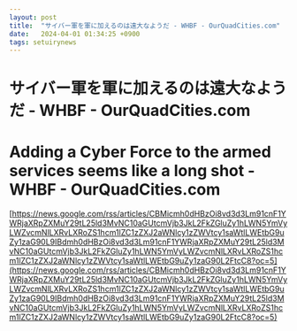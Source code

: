 ```yaml
---
layout: post
title:  "サイバー軍を軍に加えるのは遠大なようだ - WHBF - OurQuadCities.com"
date:   2024-04-01 01:34:25 +0900
tags: setuirynews 
---
```


# サイバー軍を軍に加えるのは遠大なようだ - WHBF - OurQuadCities.com



# Adding a Cyber Force to the armed services seems like a long shot - WHBF - OurQuadCities.com

[https://news.google.com/rss/articles/CBMicmh0dHBzOi8vd3d3Lm91cnF1YWRjaXRpZXMuY29tL25ld3MvNC10aGUtcmVjb3JkL2FkZGluZy1hLWN5YmVyLWZvcmNlLXRvLXRoZS1hcm1lZC1zZXJ2aWNlcy1zZWVtcy1saWtlLWEtbG9uZy1zaG90L9IBdmh0dHBzOi8vd3d3Lm91cnF1YWRjaXRpZXMuY29tL25ld3MvNC10aGUtcmVjb3JkL2FkZGluZy1hLWN5YmVyLWZvcmNlLXRvLXRoZS1hcm1lZC1zZXJ2aWNlcy1zZWVtcy1saWtlLWEtbG9uZy1zaG90L2FtcC8?oc=5](https://news.google.com/rss/articles/CBMicmh0dHBzOi8vd3d3Lm91cnF1YWRjaXRpZXMuY29tL25ld3MvNC10aGUtcmVjb3JkL2FkZGluZy1hLWN5YmVyLWZvcmNlLXRvLXRoZS1hcm1lZC1zZXJ2aWNlcy1zZWVtcy1saWtlLWEtbG9uZy1zaG90L9IBdmh0dHBzOi8vd3d3Lm91cnF1YWRjaXRpZXMuY29tL25ld3MvNC10aGUtcmVjb3JkL2FkZGluZy1hLWN5YmVyLWZvcmNlLXRvLXRoZS1hcm1lZC1zZXJ2aWNlcy1zZWVtcy1saWtlLWEtbG9uZy1zaG90L2FtcC8?oc=5)

